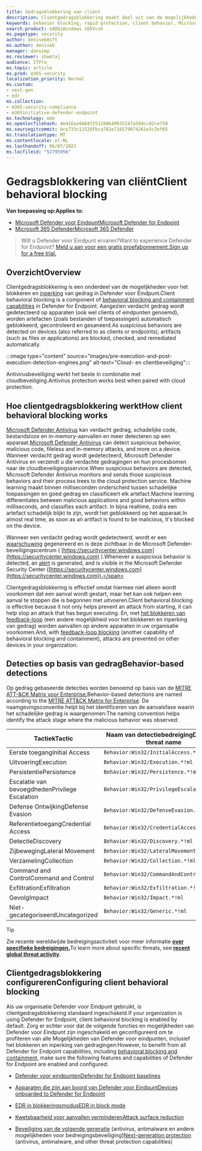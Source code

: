 ```yaml
---
title: Gedragsblokkering van cliënt
description: Clientgedragsblokkering maakt deel uit van de mogelijkheden voor het blokkeren en inperking van gedrag in Microsoft Defender voor eindpunt
keywords: behavior blocking, rapid protection, client behavior, Microsoft Defender for Endpoint
search.product: eADQiWindows 10XVcnh
ms.pagetype: security
author: denisebmsft
ms.author: deniseb
manager: dansimp
ms.reviewer: shwetaj
audience: ITPro
ms.topic: article
ms.prod: m365-security
localization_priority: Normal
ms.custom:
- next-gen
- edr
ms.collection:
- m365-security-compliance
- m365initiative-defender-endpoint
ms.technology: mde
ms.openlocfilehash: 4e416aa9484f251280649035247a59dcc82ce750
ms.sourcegitcommit: bce733c1152dfbca782e716579074261e3c2ef65
ms.translationtype: MT
ms.contentlocale: nl-NL
ms.lasthandoff: 06/07/2021
ms.locfileid: "52795956"
---
```

# <a name="client-behavioral-blocking"></a><span data-ttu-id="5c64e-104">Gedragsblokkering van cliënt</span><span class="sxs-lookup"><span data-stu-id="5c64e-104">Client behavioral blocking</span></span>

<span data-ttu-id="5c64e-105">**Van toepassing op:**</span><span class="sxs-lookup"><span data-stu-id="5c64e-105">**Applies to:**</span></span>
- [<span data-ttu-id="5c64e-106">Microsoft Defender voor Eindpunt</span><span class="sxs-lookup"><span data-stu-id="5c64e-106">Microsoft Defender for Endpoint</span></span>](https://go.microsoft.com/fwlink/p/?linkid=2154037)
- [<span data-ttu-id="5c64e-107">Microsoft 365 Defender</span><span class="sxs-lookup"><span data-stu-id="5c64e-107">Microsoft 365 Defender</span></span>](https://go.microsoft.com/fwlink/?linkid=2118804)

><span data-ttu-id="5c64e-108">Wilt u Defender voor Eindpunt ervaren?</span><span class="sxs-lookup"><span data-stu-id="5c64e-108">Want to experience Defender for Endpoint?</span></span> [<span data-ttu-id="5c64e-109">Meld u aan voor een gratis proefabonnement.</span><span class="sxs-lookup"><span data-stu-id="5c64e-109">Sign up for a free trial.</span></span>](https://www.microsoft.com/microsoft-365/windows/microsoft-defender-atp?ocid=docs-wdatp-assignaccess-abovefoldlink)

## <a name="overview"></a><span data-ttu-id="5c64e-110">Overzicht</span><span class="sxs-lookup"><span data-stu-id="5c64e-110">Overview</span></span>

<span data-ttu-id="5c64e-111">Clientgedragsblokkering is een onderdeel van de mogelijkheden voor het blokkeren en [inperking](behavioral-blocking-containment.md) van gedrag in Defender voor Eindpunt.</span><span class="sxs-lookup"><span data-stu-id="5c64e-111">Client behavioral blocking is a component of [behavioral blocking and containment capabilities](behavioral-blocking-containment.md) in Defender for Endpoint.</span></span> <span data-ttu-id="5c64e-112">Aangezien verdacht gedrag wordt gedetecteerd op apparaten (ook wel clients of eindpunten genoemd), worden artefacten (zoals bestanden of toepassingen) automatisch geblokkeerd, gecontroleerd en gesaneerd.</span><span class="sxs-lookup"><span data-stu-id="5c64e-112">As suspicious behaviors are detected on devices (also referred to as clients or endpoints), artifacts (such as files or applications) are blocked, checked, and remediated automatically.</span></span> 

:::image type="content" source="images/pre-execution-and-post-execution-detection-engines.png" alt-text="Cloud- en clientbeveiliging":::

<span data-ttu-id="5c64e-114">Antivirusbeveiliging werkt het beste in combinatie met cloudbeveiliging.</span><span class="sxs-lookup"><span data-stu-id="5c64e-114">Antivirus protection works best when paired with cloud protection.</span></span>

## <a name="how-client-behavioral-blocking-works"></a><span data-ttu-id="5c64e-115">Hoe clientgedragsblokkering werkt</span><span class="sxs-lookup"><span data-stu-id="5c64e-115">How client behavioral blocking works</span></span>

<span data-ttu-id="5c64e-116">[Microsoft Defender Antivirus](microsoft-defender-antivirus-in-windows-10.md) kan verdacht gedrag, schadelijke code, bestandsloze en in-memory-aanvallen en meer detecteren op een apparaat.</span><span class="sxs-lookup"><span data-stu-id="5c64e-116">[Microsoft Defender Antivirus](microsoft-defender-antivirus-in-windows-10.md) can detect suspicious behavior, malicious code, fileless and in-memory attacks, and more on a device.</span></span> <span data-ttu-id="5c64e-117">Wanneer verdacht gedrag wordt gedetecteerd, Microsoft Defender Antivirus en verzendt u die verdachte gedragingen en hun procesbomen naar de cloudbeveiligingsservice.</span><span class="sxs-lookup"><span data-stu-id="5c64e-117">When suspicious behaviors are detected, Microsoft Defender Antivirus monitors and sends those suspicious behaviors and their process trees to the cloud protection service.</span></span> <span data-ttu-id="5c64e-118">Machine learning maakt binnen milliseconden onderscheid tussen schadelijke toepassingen en goed gedrag en classificeert elk artefact.</span><span class="sxs-lookup"><span data-stu-id="5c64e-118">Machine learning differentiates between malicious applications and good behaviors within milliseconds, and classifies each artifact.</span></span> <span data-ttu-id="5c64e-119">In bijna realtime, zodra een artefact schadelijk blijkt te zijn, wordt het geblokkeerd op het apparaat.</span><span class="sxs-lookup"><span data-stu-id="5c64e-119">In almost real time, as soon as an artifact is found to be malicious, it's blocked on the device.</span></span> 

<span data-ttu-id="5c64e-120">Wanneer een verdacht gedrag wordt gedetecteerd, wordt er een [waarschuwing](alerts-queue.md) gegenereerd en is deze zichtbaar in de Microsoft Defender-beveiligingscentrum ( [https://securitycenter.windows.com](https://securitycenter.windows.com) ).</span><span class="sxs-lookup"><span data-stu-id="5c64e-120">Whenever a suspicious behavior is detected, an [alert](alerts-queue.md) is generated, and is visible in the Microsoft Defender Security Center ([https://securitycenter.windows.com](https://securitycenter.windows.com)).</span></span>

<span data-ttu-id="5c64e-121">Clientgedragsblokkering is effectief omdat hiermee niet alleen wordt voorkomen dat een aanval wordt gestart, maar het kan ook helpen een aanval te stoppen die is begonnen met uitvoeren.</span><span class="sxs-lookup"><span data-stu-id="5c64e-121">Client behavioral blocking is effective because it not only helps prevent an attack from starting, it can help stop an attack that has begun executing.</span></span> <span data-ttu-id="5c64e-122">En, met [het blokkeren van feedback-loop](feedback-loop-blocking.md) (een andere mogelijkheid voor het blokkeren en inperking van gedrag) worden aanvallen op andere apparaten in uw organisatie voorkomen.</span><span class="sxs-lookup"><span data-stu-id="5c64e-122">And, with [feedback-loop blocking](feedback-loop-blocking.md) (another capability of behavioral blocking and containment), attacks are prevented on other devices in your organization.</span></span>

## <a name="behavior-based-detections"></a><span data-ttu-id="5c64e-123">Detecties op basis van gedrag</span><span class="sxs-lookup"><span data-stu-id="5c64e-123">Behavior-based detections</span></span>

<span data-ttu-id="5c64e-124">Op gedrag gebaseerde detecties worden benoemd op basis van de [MITRE ATT-&CK Matrix voor Enterprise.](https://attack.mitre.org/matrices/enterprise)</span><span class="sxs-lookup"><span data-stu-id="5c64e-124">Behavior-based detections are named according to the [MITRE ATT&CK Matrix for Enterprise](https://attack.mitre.org/matrices/enterprise).</span></span> <span data-ttu-id="5c64e-125">De naamgevingsconventie helpt bij het identificeren van de aanvalsfase waarin het schadelijke gedrag is waargenomen:</span><span class="sxs-lookup"><span data-stu-id="5c64e-125">The naming convention helps identify the attack stage where the malicious behavior was observed:</span></span>


|<span data-ttu-id="5c64e-126">Tactiek</span><span class="sxs-lookup"><span data-stu-id="5c64e-126">Tactic</span></span> |   <span data-ttu-id="5c64e-127">Naam van detectiebedreiging</span><span class="sxs-lookup"><span data-stu-id="5c64e-127">Detection threat name</span></span> |
|----|----|
|<span data-ttu-id="5c64e-128">Eerste toegang</span><span class="sxs-lookup"><span data-stu-id="5c64e-128">Initial Access</span></span> | `Behavior:Win32/InitialAccess.*!ml` |
|<span data-ttu-id="5c64e-129">Uitvoering</span><span class="sxs-lookup"><span data-stu-id="5c64e-129">Execution</span></span>  | `Behavior:Win32/Execution.*!ml` |
|<span data-ttu-id="5c64e-130">Persistentie</span><span class="sxs-lookup"><span data-stu-id="5c64e-130">Persistence</span></span>    | `Behavior:Win32/Persistence.*!ml` |
|<span data-ttu-id="5c64e-131">Escalatie van bevoegdheden</span><span class="sxs-lookup"><span data-stu-id="5c64e-131">Privilege Escalation</span></span>   | `Behavior:Win32/PrivilegeEscalation.*!ml` |
|<span data-ttu-id="5c64e-132">Defense Ontwijking</span><span class="sxs-lookup"><span data-stu-id="5c64e-132">Defense Evasion</span></span>    | `Behavior:Win32/DefenseEvasion.*!ml` |
|<span data-ttu-id="5c64e-133">Referentietoegang</span><span class="sxs-lookup"><span data-stu-id="5c64e-133">Credential Access</span></span>  | `Behavior:Win32/CredentialAccess.*!ml` |
|<span data-ttu-id="5c64e-134">Detectie</span><span class="sxs-lookup"><span data-stu-id="5c64e-134">Discovery</span></span>  | `Behavior:Win32/Discovery.*!ml` |
|<span data-ttu-id="5c64e-135">Zijbeweging</span><span class="sxs-lookup"><span data-stu-id="5c64e-135">Lateral Movement</span></span> | `Behavior:Win32/LateralMovement.*!ml` |
|<span data-ttu-id="5c64e-136">Verzameling</span><span class="sxs-lookup"><span data-stu-id="5c64e-136">Collection</span></span> |   `Behavior:Win32/Collection.*!ml` |
|<span data-ttu-id="5c64e-137">Command and Control</span><span class="sxs-lookup"><span data-stu-id="5c64e-137">Command and Control</span></span> | `Behavior:Win32/CommandAndControl.*!ml` |
|<span data-ttu-id="5c64e-138">Exfiltration</span><span class="sxs-lookup"><span data-stu-id="5c64e-138">Exfiltration</span></span>   | `Behavior:Win32/Exfiltration.*!ml` |
|<span data-ttu-id="5c64e-139">Gevolg</span><span class="sxs-lookup"><span data-stu-id="5c64e-139">Impact</span></span> | `Behavior:Win32/Impact.*!ml` |
|<span data-ttu-id="5c64e-140">Niet-gecategoriseerd</span><span class="sxs-lookup"><span data-stu-id="5c64e-140">Uncategorized</span></span>  | `Behavior:Win32/Generic.*!ml` |

> [!TIP]
> <span data-ttu-id="5c64e-141">Zie recente wereldwijde bedreigingsactiviteit voor meer informatie **[over specifieke bedreigingen.](https://www.microsoft.com/wdsi/threats)**</span><span class="sxs-lookup"><span data-stu-id="5c64e-141">To learn more about specific threats, see **[recent global threat activity](https://www.microsoft.com/wdsi/threats)**.</span></span>


## <a name="configuring-client-behavioral-blocking"></a><span data-ttu-id="5c64e-142">Clientgedragsblokkering configureren</span><span class="sxs-lookup"><span data-stu-id="5c64e-142">Configuring client behavioral blocking</span></span>

<span data-ttu-id="5c64e-143">Als uw organisatie Defender voor Eindpunt gebruikt, is clientgedragsblokkering standaard ingeschakeld.</span><span class="sxs-lookup"><span data-stu-id="5c64e-143">If your organization is using Defender for Endpoint, client behavioral blocking is enabled by default.</span></span> <span data-ttu-id="5c64e-144">Zorg er echter voor dat de volgende [](behavioral-blocking-containment.md)functies en mogelijkheden van Defender voor Eindpunt zijn ingeschakeld en geconfigureerd om te profiteren van alle Mogelijkheden van Defender voor eindpunten, inclusief het blokkeren en inperking van gedragingen:</span><span class="sxs-lookup"><span data-stu-id="5c64e-144">However, to benefit from all Defender for Endpoint capabilities, including [behavioral blocking and containment](behavioral-blocking-containment.md), make sure the following features and capabilities of Defender for Endpoint are enabled and configured:</span></span>

- [<span data-ttu-id="5c64e-145">Defender voor eindpunten</span><span class="sxs-lookup"><span data-stu-id="5c64e-145">Defender for Endpoint baselines</span></span>](configure-machines-security-baseline.md)

- [<span data-ttu-id="5c64e-146">Apparaten die zijn aan boord van Defender voor Eindpunt</span><span class="sxs-lookup"><span data-stu-id="5c64e-146">Devices onboarded to Defender for Endpoint</span></span>](onboard-configure.md)

- [<span data-ttu-id="5c64e-147">EDR in blokkeringsmodus</span><span class="sxs-lookup"><span data-stu-id="5c64e-147">EDR in block mode</span></span>](edr-in-block-mode.md)

- [<span data-ttu-id="5c64e-148">Kwetsbaarheid voor aanvallen verminderen</span><span class="sxs-lookup"><span data-stu-id="5c64e-148">Attack surface reduction</span></span>](attack-surface-reduction.md)

- <span data-ttu-id="5c64e-149">[Beveiliging van de volgende generatie](configure-microsoft-defender-antivirus-features.md) (antivirus, antimalware en andere mogelijkheden voor bedreigingsbeveiliging)</span><span class="sxs-lookup"><span data-stu-id="5c64e-149">[Next-generation protection](configure-microsoft-defender-antivirus-features.md) (antivirus, antimalware, and other threat protection capabilities)</span></span>


